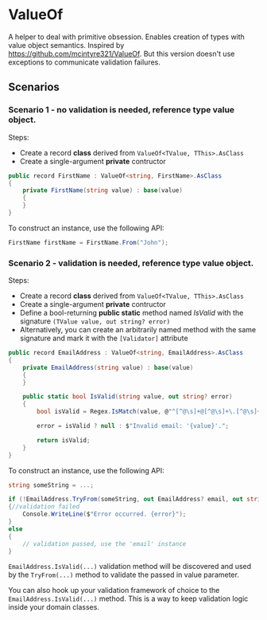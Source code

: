 # ValueOf

A helper to deal with primitive obsession. Enables creation of types with value object semantics. Inspired by https://github.com/mcintyre321/ValueOf. But this version doesn't use exceptions to communicate validation failures.

## Scenarios

### Scenario 1 - no validation is needed, **reference type** value object.

Steps:

- Create a record **class** derived from `ValueOf<TValue, TThis>.AsClass`
- Create a single-argument **private** contructor

```csharp
public record FirstName : ValueOf<string, FirstName>.AsClass
{
    private FirstName(string value) : base(value)
    {
    }
}
```

To construct an instance, use the following API:

```csharp
FirstName firstName = FirstName.From("John");
```

### Scenario 2 - validation is needed, **reference type** value object.

Steps:

- Create a record **class** derived from `ValueOf<TValue, TThis>.AsClass`
- Create a single-argument **private** contructor
- Define a bool-returning **public static** method named _IsValid_ with the signature `(TValue value, out string? error)`
- Alternatively, you can create an arbitrarily named method with the same signature and mark it with the `[Validator]` attribute

```csharp
public record EmailAddress : ValueOf<string, EmailAddress>.AsClass
{
    private EmailAddress(string value) : base(value)
    {
    }

    public static bool IsValid(string value, out string? error)
    {
        bool isValid = Regex.IsMatch(value, @"^[^@\s]+@[^@\s]+\.[^@\s]+$", RegexOptions.IgnoreCase);

        error = isValid ? null : $"Invalid email: '{value}'.";

        return isValid;
    }
}
```

To construct an instance, use the following API:

```csharp
string someString = ...;

if (!EmailAddress.TryFrom(someString, out EmailAddress? email, out string? error))
{//validation failed
    Console.WriteLine($"Error occurred. {error}");
}
else
{
    // validation passed, use the 'email' instance
}
```

`EmailAddress.IsValid(...)` validation method will be discovered and used by the `TryFrom(...)` method to validate the passed in value parameter.

You can also hook up your validation framework of choice to the `EmailAddress.IsValid(...)` method. This is a way to keep validation logic inside your domain classes.
